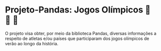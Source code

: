 # Projeto-Pandas: Jogos Olímpicos :1st_place_medal: :2nd_place_medal: :3rd_place_medal:

O projeto visa obter, por meio da biblioteca Pandas, diversas informações a respeito de atletas e/ou países que participaram dos jogos olímpicos de verão ao longo da história.
